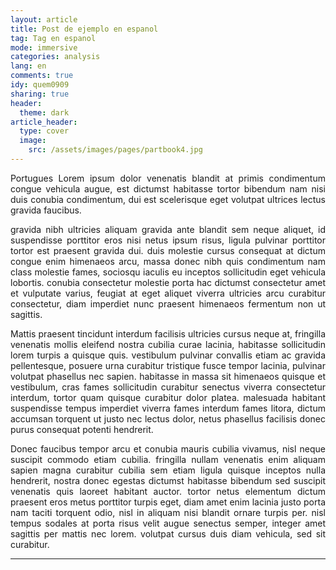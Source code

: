 ```yaml
---
layout: article
title: Post de ejemplo en espanol
tag: Tag en espanol
mode: immersive
categories: analysis
lang: en
comments: true
idy: quem0909
sharing: true
header:
  theme: dark
article_header:
  type: cover
  image:
    src: /assets/images/pages/partbook4.jpg
---
```


<div style='text-align:justify'>
<p>
Portugues Lorem ipsum dolor venenatis blandit at primis condimentum congue vehicula augue, est dictumst habitasse tortor bibendum nam nisi duis conubia condimentum, dui est scelerisque eget volutpat ultrices lectus gravida faucibus. <!--more-->

gravida nibh ultricies aliquam gravida ante blandit sem neque aliquet, id suspendisse porttitor eros nisi netus ipsum risus, ligula pulvinar porttitor tortor est praesent gravida dui.
duis molestie cursus consequat at dictum congue enim himenaeos arcu, massa donec nibh quis condimentum nam class molestie fames, sociosqu iaculis eu inceptos sollicitudin eget vehicula lobortis.
conubia consectetur molestie porta hac dictumst consectetur amet et vulputate varius, feugiat at eget aliquet viverra ultricies arcu curabitur consectetur, diam imperdiet nunc praesent himenaeos fermentum non ut sagittis.
</p>
<p>
Mattis praesent tincidunt interdum facilisis ultricies cursus neque at, fringilla venenatis mollis eleifend nostra cubilia curae lacinia, habitasse sollicitudin lorem turpis a quisque quis.
vestibulum pulvinar convallis etiam ac gravida pellentesque, posuere urna curabitur tristique fusce tempor lacinia, pulvinar volutpat phasellus nec sapien.
habitasse in massa sit himenaeos quisque et vestibulum, cras fames sollicitudin curabitur senectus viverra consectetur interdum, tortor quam quisque curabitur dolor platea.
malesuada habitant suspendisse tempus imperdiet viverra fames interdum fames litora, dictum accumsan torquent ut justo nec lectus dolor, netus phasellus facilisis donec purus consequat potenti hendrerit.
</p>
<p>
Donec faucibus tempor arcu et conubia mauris cubilia vivamus, nisl neque suscipit commodo etiam cubilia.
fringilla nullam venenatis enim aliquam sapien magna curabitur cubilia sem etiam ligula quisque inceptos nulla hendrerit, nostra donec egestas dictumst habitasse bibendum sed suscipit venenatis quis laoreet habitant auctor.
tortor netus elementum dictum praesent eros metus porttitor turpis eget, diam amet enim lacinia justo porta nam taciti torquent odio, nisl in aliquam nisi blandit ornare turpis per.
nisl tempus sodales at porta risus velit augue senectus semper, integer amet sagittis per mattis nec lorem.
volutpat cursus duis diam vehicula, sed sit curabitur.
</p>
</div>
<!--more-->

---
